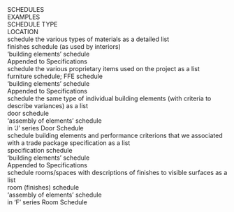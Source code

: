 <div class="cart-philosophies-grid-wrapper">
<div class="cart-philosophies-grid-one-of-four" style="border-top: 0px;">SCHEDULES</div>
<div class="cart-philosophies-grid-two-of-four">EXAMPLES</div>
<div class="cart-philosophies-grid-three-of-four">SCHEDULE TYPE</div>
<div class="cart-philosophies-grid-four-of-four">LOCATION</div>
</div>

<div class="cart-philosophies-grid-wrapper">
<div class="cart-philosophies-grid-one-of-four">schedule the various types of materials as a detailed list</div>
<div class="cart-philosophies-grid-two-of-four">finishes schedule (as used by interiors)</div>
<div class="cart-philosophies-grid-three-of-four">‘building elements’ schedule</div>
<div class="cart-philosophies-grid-four-of-four">Appended to Specifications</div>
</div>

<div class="cart-philosophies-grid-wrapper">
<div class="cart-philosophies-grid-one-of-four">schedule the various proprietary items used on the project as a list</div>
<div class="cart-philosophies-grid-two-of-four">furniture schedule; FFE schedule</div>
<div class="cart-philosophies-grid-three-of-four">‘building elements’ schedule</div>
<div class="cart-philosophies-grid-four-of-four">Appended to Specifications</div>
</div>

<div class="cart-philosophies-grid-wrapper">
<div class="cart-philosophies-grid-one-of-four">schedule the same type of individual building elements (with criteria to describe variances) as a list</div>
<div class="cart-philosophies-grid-two-of-four">door schedule</div>
<div class="cart-philosophies-grid-three-of-four">‘assembly of elements’ schedule</div>
<div class="cart-philosophies-grid-four-of-four">in ‘J’ series Door Schedule</div>
</div>

<div class="cart-philosophies-grid-wrapper">
<div class="cart-philosophies-grid-one-of-four">schedule building elements and performance criterions that we associated with a trade package specification as a list</div>
<div class="cart-philosophies-grid-two-of-four">specification schedule</div>
<div class="cart-philosophies-grid-three-of-four">‘building elements’ schedule</div>
<div class="cart-philosophies-grid-four-of-four">Appended to Specifications</div>
</div>

<div class="cart-philosophies-grid-wrapper">
<div class="cart-philosophies-grid-one-of-four">schedule rooms/spaces with descriptions of finishes to visible surfaces as a list</div>
<div class="cart-philosophies-grid-two-of-four">room (finishes) schedule</div>
<div class="cart-philosophies-grid-three-of-four">‘assembly of elements’ schedule</div>
<div class="cart-philosophies-grid-four-of-four">in ‘F’ series Room Schedule</div>
</div>